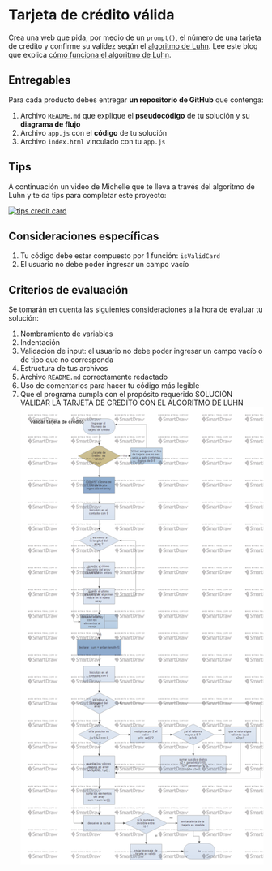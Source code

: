 # Tarjeta de crédito válida

Crea una web que pida, por medio de un `prompt()`, el número de una tarjeta de
crédito y confirme su validez según el [algoritmo de Luhn](https://es.wikipedia.org/wiki/Algoritmo_de_Luhn). 
Lee este blog que explica [cómo funciona el algoritmo de Luhn](http://www.quobit.mx/asi-funciona-el-algoritmo-de-luhn-para-generar-numeros-de-tarjetas-de-credito.html).
  
## Entregables

Para cada producto debes entregar **un repositorio de GitHub** que
contenga:
1. Archivo `README.md` que explique el **pseudocódigo** de tu solución y su
**diagrama de flujo**
2. Archivo `app.js` con el **código** de tu solución
3. Archivo `index.html` vinculado con tu `app.js`

## Tips

A continuación un video de Michelle que te lleva a través del algoritmo de
Luhn y te da tips para completar este proyecto:

[![tips credit card](https://img.youtube.com/vi/f0zL6Ot9y_w/0.jpg)](https://www.youtube.com/watch?v=f0zL6Ot9y_w)

## Consideraciones específicas

1. Tu código debe estar compuesto por 1 función: `isValidCard`
2. El usuario no debe poder ingresar un campo vacío

## Criterios de evaluación

Se tomarán en cuenta las siguientes consideraciones a la hora de evaluar tu solución:

1. Nombramiento de variables
2. Indentación
3. Validación de input: el usuario no debe poder ingresar un campo vacío o de tipo que no corresponda
4. Estructura de tus archivos
5. Archivo `README.md` correctamente redactado
6. Uso de comentarios para hacer tu código más legible
7. Que el programa cumpla con el propósito requerido
SOLUCIÓN VALIDAR LA TARJETA DE CREDITO CON EL ALGORITMO DE LUHN
![recursos](assets/docs/DiagramaTarjeta.png)
